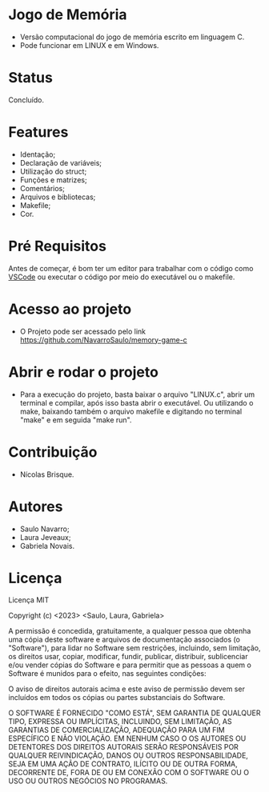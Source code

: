 # Jogo de Memória

- Versão computacional do jogo de memória escrito em linguagem C.
- Pode funcionar em LINUX e em Windows.

# Status

Concluído.

# Features

- Identação;
- Declaração de variáveis;
- Utilização do struct;
- Funções e matrizes;
- Comentários;
- Arquivos e bibliotecas;
- Makefile;
- Cor.

# Pré Requisitos

Antes de começar, é bom ter um editor para trabalhar com o código como [VSCode](https://code.visualstudio.com/) ou executar o código por meio do executável ou o makefile.

# Acesso ao projeto

- O Projeto pode ser acessado pelo link https://github.com/NavarroSaulo/memory-game-c

# Abrir e rodar o projeto

- Para a execução do projeto, basta baixar o arquivo "LINUX.c", abrir um terminal e compilar, após isso basta abrir o executável. Ou utilizando o make, baixando também o arquivo makefile e digitando no terminal "make" e em seguida "make run".

# Contribuição

- Nícolas Brisque.

# Autores

- Saulo Navarro;
- Laura Jeveaux;
- Gabriela Novais.

# Licença

Licença MIT

Copyright (c) <2023> <Saulo, Laura, Gabriela>

A permissão é concedida, gratuitamente, a qualquer pessoa que obtenha uma cópia
deste software e arquivos de documentação associados (o "Software"), para lidar
no Software sem restrições, incluindo, sem limitação, os direitos
usar, copiar, modificar, fundir, publicar, distribuir, sublicenciar e/ou vender
cópias do Software e para permitir que as pessoas a quem o Software é
munidos para o efeito, nas seguintes condições:

O aviso de direitos autorais acima e este aviso de permissão devem ser incluídos em todos os
cópias ou partes substanciais do Software.

O SOFTWARE É FORNECIDO "COMO ESTÁ", SEM GARANTIA DE QUALQUER TIPO, EXPRESSA OU
IMPLÍCITAS, INCLUINDO, SEM LIMITAÇÃO, AS GARANTIAS DE COMERCIALIZAÇÃO,
ADEQUAÇÃO PARA UM FIM ESPECÍFICO E NÃO VIOLAÇÃO. EM NENHUM CASO O
OS AUTORES OU DETENTORES DOS DIREITOS AUTORAIS SERÃO RESPONSÁVEIS POR QUALQUER REIVINDICAÇÃO, DANOS OU OUTROS
RESPONSABILIDADE, SEJA EM UMA AÇÃO DE CONTRATO, ILÍCITO OU DE OUTRA FORMA, DECORRENTE DE,
FORA DE OU EM CONEXÃO COM O SOFTWARE OU O USO OU OUTROS NEGÓCIOS NO
PROGRAMAS.
